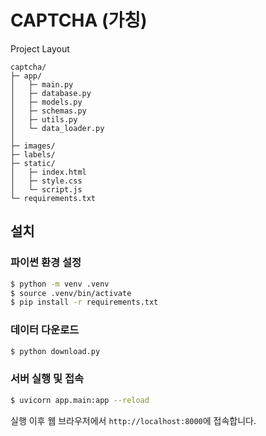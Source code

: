 # CAPTCHA (가칭)

Project Layout
```
captcha/
├─ app/
│   ├─ main.py
│   ├─ database.py
│   ├─ models.py
│   ├─ schemas.py
│   ├─ utils.py
│   └─ data_loader.py
│
├─ images/
├─ labels/
├─ static/
│   ├─ index.html
│   ├─ style.css
│   └─ script.js
└─ requirements.txt
```

## 설치
### 파이썬 환경 설정
```sh
$ python -m venv .venv
$ source .venv/bin/activate
$ pip install -r requirements.txt
```
### 데이터 다운로드
```sh
$ python download.py
```

### 서버 실행 및 접속
```sh
$ uvicorn app.main:app --reload
```
실행 이후 웹 브라우저에서 `http://localhost:8000`에 접속합니다.